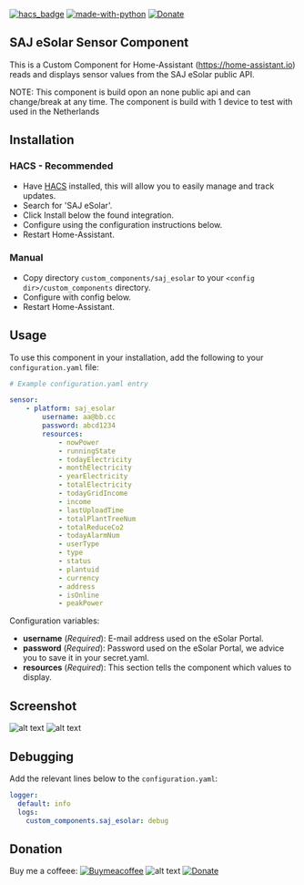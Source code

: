 [![hacs_badge](https://img.shields.io/badge/HACS-Default-orange.svg)](https://github.com/custom-components/hacs)  [![made-with-python](https://img.shields.io/badge/Made%20with-Python-1f425f.svg)](https://www.python.org/) [![Donate](https://img.shields.io/badge/Donate-PayPal-green.svg)](https://www.paypal.me/djansen1987/)

## SAJ eSolar Sensor Component
This is a Custom Component for Home-Assistant (https://home-assistant.io) reads and displays sensor values from the SAJ eSolar public API.

NOTE: This component is build opon an none public api and can change/break at any time.
The component is build with 1 device to test with used in the Netherlands

## Installation

### HACS - Recommended
- Have [HACS](https://hacs.xyz) installed, this will allow you to easily manage and track updates.
- Search for 'SAJ eSolar'.
- Click Install below the found integration.
- Configure using the configuration instructions below.
- Restart Home-Assistant.

### Manual
- Copy directory `custom_components/saj_esolar` to your `<config dir>/custom_components` directory.
- Configure with config below.
- Restart Home-Assistant.

## Usage
To use this component in your installation, add the following to your `configuration.yaml` file:

```yaml
# Example configuration.yaml entry

sensor:
    - platform: saj_esolar
        username: aa@bb.cc
        password: abcd1234
        resources:
            - nowPower
            - runningState
            - todayElectricity
            - monthElectricity
            - yearElectricity
            - totalElectricity
            - todayGridIncome
            - income
            - lastUploadTime
            - totalPlantTreeNum
            - totalReduceCo2
            - todayAlarmNum
            - userType
            - type
            - status
            - plantuid
            - currency
            - address
            - isOnline
            - peakPower
```

Configuration variables:

- **username** (*Required*): E-mail address used on the eSolar Portal.
- **password** (*Required*): Password used on the eSolar Portal, we advice you to save it in your secret.yaml.
- **resources** (*Required*): This section tells the component which values to display.

## Screenshot

![alt text](https://github.com/djansen1987/SAJeSolar/blob/main/screenshots/Home-Assistant-Sensors-SAJ-eSolar.png?raw=true "All Sensors")
![alt text](https://github.com/djansen1987/SAJeSolar/blob/main/screenshots/Home-Assistant-History-SAJ-eSolar.png?raw=true "History Graph")

## Debugging

Add the relevant lines below to the `configuration.yaml`:

```yaml
logger:
  default: info
  logs:
    custom_components.saj_esolar: debug
```

## Donation
Buy me a coffeee: [![Buymeacoffee](https://www.buymeacoffee.com/assets/img/bmc-meta-new/new/apple-icon-120x120.png)](https://www.buymeacoffee.com/djansen1987)
![alt text](https://github.com/djansen1987/SAJeSolar/blob/main/screenshots/Paypal-Donate-QR-code.png?raw=true "Donate")
[![Donate](https://img.shields.io/badge/Donate-PayPal-green.svg)](https://www.paypal.me/djansen1987)
